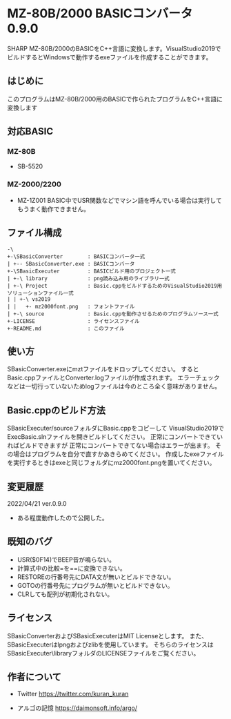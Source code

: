 # MZ-80B/2000 BASICコンバータ 0.9.0
SHARP MZ-80B/2000のBASICをC++言語に変換します。VisualStudio2019でビルドするとWindowsで動作するexeファイルを作成することができます。

## はじめに
このプログラムはMZ-80B/2000用のBASICで作られたプログラムをC++言語に変換します

## 対応BASIC
### MZ-80B
- SB-5520
### MZ-2000/2200
- MZ-1Z001
BASIC中でUSR関数などでマシン語を呼んでいる場合は実行してもうまく動作できません。

## ファイル構成
```
-\
+-\SBasicConverter        : BASICコンバータ一式
| +-- SBasicConverter.exe : BASICコンバータ
+-\SBasicExecuter         : BASICビルド用のプロジェクト一式
| +-\ library             : png読み込み用のライブラリ一式
| +-\ Project             : Basic.cppをビルドするためのVisualStudio2019用ソリューションファイル一式
| | +-\ vs2019
| |   +- mz2000font.png   : フォントファイル
| +-\ source              : Basic.cppを動作させるためのプログラムソース一式
+-LICENSE                 : ライセンスファイル
+-README.md               : このファイル
```

## 使い方
SBasicConverter.exeにmztファイルをドロップしてください。
するとBasic.cppファイルとConverter.logファイルが作成されます。
エラーチェックなどは一切行っていないためlogファイルは今のところ全く意味がありません。

## Basic.cppのビルド方法
SBasicExecuter/sourceフォルダにBasic.cppをコピーして
VisualStudio2019でExecBasic.slnファイルを開きビルドしてください。
正常にコンバートできていればビルドできますが
正常にコンバートできてない場合はエラーが出ます。
その場合はプログラムを自分で直すかあきらめてください。
作成したexeファイルを実行するときはexeと同じフォルダにmz2000font.pngを置いてください。

## 変更履歴
2022/04/21 ver.0.9.0
- ある程度動作したので公開した。

## 既知のバグ
- USR($0F14)でBEEP音が鳴らない。
- 計算式中の比較=を==に変換できない。
- RESTOREの行番号先にDATA文が無いとビルドできない。
- GOTOの行番号先にプログラムが無いとビルドできない。
- CLRしても配列が初期化されない。

## ライセンス
SBasicConverterおよびSBasicExecuterはMIT Licenseとします。
また、SBasicExecuterはlpngおよびzlibを使用しています。
そちらのライセンスはSBasicExecuter\libraryフォルダのLICENSEファイルをご覧ください。

## 作者について
- Twitter
https://twitter.com/kuran_kuran

- アルゴの記憶
https://daimonsoft.info/argo/
